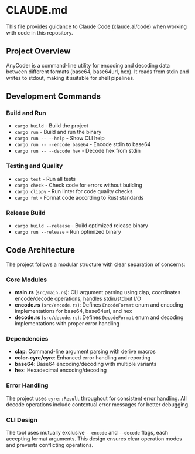 # CLAUDE.md

This file provides guidance to Claude Code (claude.ai/code) when working with code in this repository.

## Project Overview

AnyCoder is a command-line utility for encoding and decoding data between different formats (base64, base64url, hex). It reads from stdin and writes to stdout, making it suitable for shell pipelines.

## Development Commands

### Build and Run
- `cargo build` - Build the project
- `cargo run` - Build and run the binary
- `cargo run -- --help` - Show CLI help
- `cargo run -- --encode base64` - Encode stdin to base64
- `cargo run -- --decode hex` - Decode hex from stdin

### Testing and Quality
- `cargo test` - Run all tests
- `cargo check` - Check code for errors without building
- `cargo clippy` - Run linter for code quality checks
- `cargo fmt` - Format code according to Rust standards

### Release Build
- `cargo build --release` - Build optimized release binary
- `cargo run --release` - Run optimized binary

## Code Architecture

The project follows a modular structure with clear separation of concerns:

### Core Modules
- **main.rs** (`src/main.rs`): CLI argument parsing using clap, coordinates encode/decode operations, handles stdin/stdout I/O
- **encode.rs** (`src/encode.rs`): Defines `EncodeFormat` enum and encoding implementations for base64, base64url, and hex
- **decode.rs** (`src/decode.rs`): Defines `DecodeFormat` enum and decoding implementations with proper error handling

### Dependencies
- **clap**: Command-line argument parsing with derive macros
- **color-eyre/eyre**: Enhanced error handling and reporting
- **base64**: Base64 encoding/decoding with multiple variants
- **hex**: Hexadecimal encoding/decoding

### Error Handling
The project uses `eyre::Result` throughout for consistent error handling. All decode operations include contextual error messages for better debugging.

### CLI Design
The tool uses mutually exclusive `--encode` and `--decode` flags, each accepting format arguments. This design ensures clear operation modes and prevents conflicting operations.